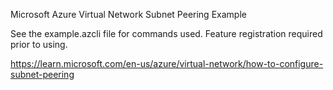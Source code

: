 Microsoft Azure Virtual Network Subnet Peering Example

See the example.azcli file for commands used. 
Feature registration required prior to using. 


https://learn.microsoft.com/en-us/azure/virtual-network/how-to-configure-subnet-peering


